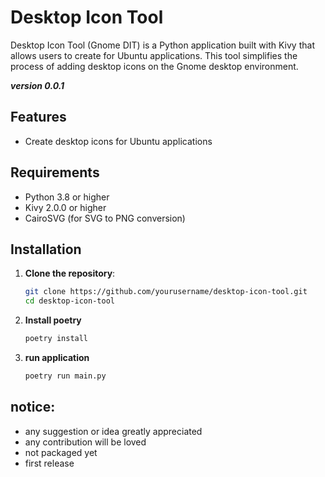 # Desktop Icon Tool

Desktop Icon Tool (Gnome DIT) is a Python application built with Kivy that allows users to create for Ubuntu applications. This tool simplifies the process of adding desktop icons on the Gnome desktop environment.

***version 0.0.1***

## Features

- Create desktop icons for Ubuntu applications


## Requirements

- Python 3.8 or higher
- Kivy 2.0.0 or higher
- CairoSVG (for SVG to PNG conversion)

## Installation

1. **Clone the repository**:
   ```sh
   git clone https://github.com/yourusername/desktop-icon-tool.git
   cd desktop-icon-tool
   ```

2. **Install poetry**
    ```sh
    poetry install
    ```

3. **run application**
    ```sh
    poetry run main.py
    ```

## notice:
- any suggestion or idea greatly appreciated
- any contribution will be loved
- not packaged yet  
- first release

